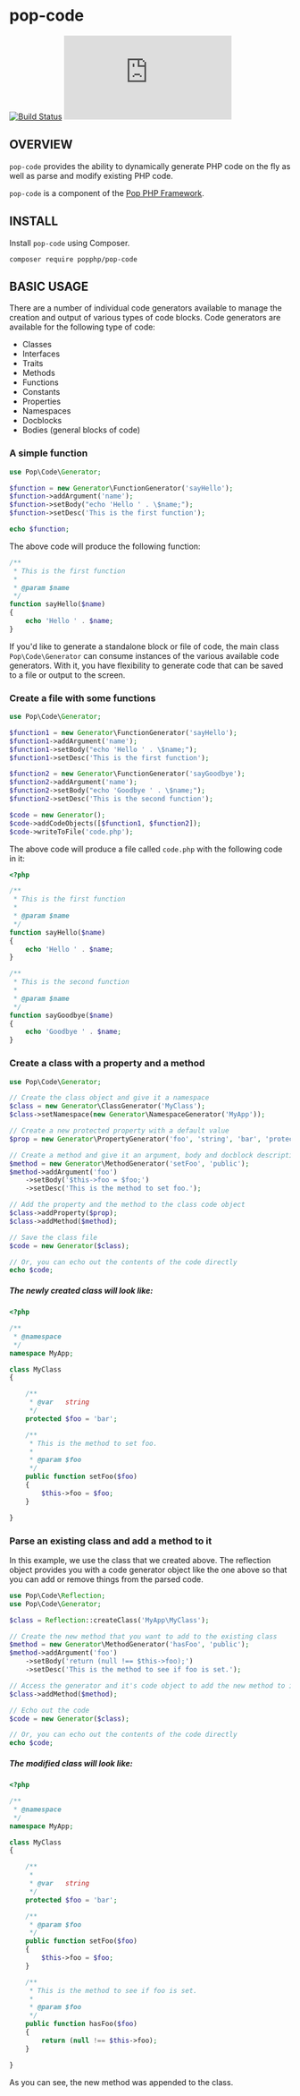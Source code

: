 pop-code
========

[![Build Status](https://travis-ci.org/popphp/pop-code.svg?branch=master)](https://travis-ci.org/popphp/pop-code)
[![Coverage Status](http://cc.popphp.org/coverage.php?comp=pop-code)](http://cc.popphp.org/pop-code/)

OVERVIEW
--------
`pop-code` provides the ability to dynamically generate PHP code on the fly
as well as parse and modify existing PHP code.

`pop-code` is a component of the [Pop PHP Framework](http://www.popphp.org/).

INSTALL
-------

Install `pop-code` using Composer.

    composer require popphp/pop-code

BASIC USAGE
-----------

There are a number of individual code generators available to manage the creation and output of
various types of code blocks. Code generators are available for the following type of code:

- Classes
- Interfaces
- Traits
- Methods
- Functions
- Constants
- Properties
- Namespaces
- Docblocks
- Bodies (general blocks of code) 

### A simple function

```php
use Pop\Code\Generator;

$function = new Generator\FunctionGenerator('sayHello');
$function->addArgument('name');
$function->setBody("echo 'Hello ' . \$name;");
$function->setDesc('This is the first function');

echo $function;
```

The above code will produce the following function:

```php
/**
 * This is the first function
 * 
 * @param $name
 */
function sayHello($name)
{
    echo 'Hello ' . $name;
}

```

If you'd like to generate a standalone block or file of code, the main class
`Pop\Code\Generator` can consume instances of the various available code generators.
With it, you have flexibility to generate code that can be saved to a file or output
to the screen. 

### Create a file with some functions

```php
use Pop\Code\Generator;

$function1 = new Generator\FunctionGenerator('sayHello');
$function1->addArgument('name');
$function1->setBody("echo 'Hello ' . \$name;");
$function1->setDesc('This is the first function');

$function2 = new Generator\FunctionGenerator('sayGoodbye');
$function2->addArgument('name');
$function2->setBody("echo 'Goodbye ' . \$name;");
$function2->setDesc('This is the second function');

$code = new Generator();
$code->addCodeObjects([$function1, $function2]);
$code->writeToFile('code.php');
```

The above code will produce a file called `code.php` with the following
code in it:

```php
<?php

/**
 * This is the first function
 * 
 * @param $name
 */
function sayHello($name)
{
    echo 'Hello ' . $name;
}

/**
 * This is the second function
 * 
 * @param $name
 */
function sayGoodbye($name)
{
    echo 'Goodbye ' . $name;
}
```




### Create a class with a property and a method

```php
use Pop\Code\Generator;

// Create the class object and give it a namespace
$class = new Generator\ClassGenerator('MyClass');
$class->setNamespace(new Generator\NamespaceGenerator('MyApp'));

// Create a new protected property with a default value
$prop = new Generator\PropertyGenerator('foo', 'string', 'bar', 'protected');

// Create a method and give it an argument, body and docblock description
$method = new Generator\MethodGenerator('setFoo', 'public');
$method->addArgument('foo')
    ->setBody('$this->foo = $foo;')
    ->setDesc('This is the method to set foo.');

// Add the property and the method to the class code object
$class->addProperty($prop);
$class->addMethod($method);

// Save the class file
$code = new Generator($class);

// Or, you can echo out the contents of the code directly
echo $code;
```

##### The newly created class will look like:

```php
<?php

/**
 * @namespace 
 */
namespace MyApp;

class MyClass
{

    /**
     * @var   string
     */
    protected $foo = 'bar';

    /**
     * This is the method to set foo.
     * 
     * @param $foo
     */
    public function setFoo($foo)
    {
        $this->foo = $foo;
    }

}

```

### Parse an existing class and add a method to it

In this example, we use the class that we created above. The reflection object provides
you with a code generator object like the one above so that you can add or remove things
from the parsed code.

```php
use Pop\Code\Reflection;
use Pop\Code\Generator;

$class = Reflection::createClass('MyApp\MyClass');

// Create the new method that you want to add to the existing class
$method = new Generator\MethodGenerator('hasFoo', 'public');
$method->addArgument('foo')
    ->setBody('return (null !== $this->foo);')
    ->setDesc('This is the method to see if foo is set.');

// Access the generator and it's code object to add the new method to it
$class->addMethod($method);

// Echo out the code
$code = new Generator($class);

// Or, you can echo out the contents of the code directly
echo $code;
```

##### The modified class will look like:

```php
<?php

/**
 * @namespace 
 */
namespace MyApp;

class MyClass
{

    /**
     * 
     * @var   string
     */
    protected $foo = 'bar';

    /**
     * @param $foo
     */
    public function setFoo($foo)
    {
        $this->foo = $foo;
    }

    /**
     * This is the method to see if foo is set.
     * 
     * @param $foo
     */
    public function hasFoo($foo)
    {
        return (null !== $this->foo);
    }

}

```

As you can see, the new method was appended to the class.
